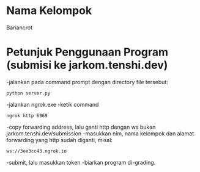 # Nama Kelompok
Bariancrot

# Petunjuk Penggunaan Program (submisi ke jarkom.tenshi.dev)
-jalankan pada command prompt dengan directory file tersebut:

    python server.py    
-jalankan ngrok.exe
-ketik command

	ngrok http 6969	
-copy forwarding address, lalu ganti http dengan ws
bukan jarkom.tenshi.dev/submission
-masukkan nim, nama kelompok dan alamat forwarding yang http sudah diganti, misal:

	ws://3ee3cc43.ngrok.io 	
-submit, lalu masukkan token
-biarkan program di-grading.
